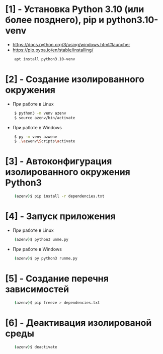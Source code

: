 # [1] - Установка Python 3.10 (или более позднего), pip и python3.10-venv
* https://docs.python.org/3/using/windows.html#launcher
* https://pip.pypa.io/en/stable/installing/
```bash
    apt install python3.10-venv
```


# [2] - Создание изолированного окружения
* При работе в Linux
```bash
    $ python3 -m venv azenv
    $ source azenv/bin/activate
```
* При работе в Windows
```bash
    $ py -m venv azwenv
    $ .\azwenv\Scripts\activate
```


# [3] - Автоконфигурация изолированного окружения Python3
```bash
    (azenv)$ pip install -r dependencies.txt
```


# [4] - Запуск приложения
* При работе в Linux
```bash
    (azenv)$ python3 unme.py
```
* При работе в Windows
```bash
    (azenv)$ py python3 runme.py
```


# [5] - Создание перечня зависимостей
```bash
    (azenv)$ pip freeze > dependencies.txt
```


# [6] - Деактивация изолированой среды
```bash
    (azenv)$ deactivate
```
